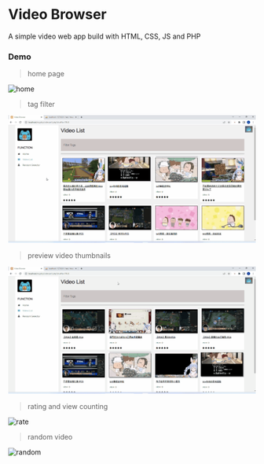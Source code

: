 # Video Browser
 A simple video web app build with HTML, CSS, JS and PHP

### Demo

> home page

![home](./pic/home.gif)



> tag filter

![filter](./pic/filter.gif)



> preview video thumbnails

![preview](./pic/preview.gif)



> rating and view counting

![rate](./pic/rating.gif)



> random video

![random](./pic/random.gif)
